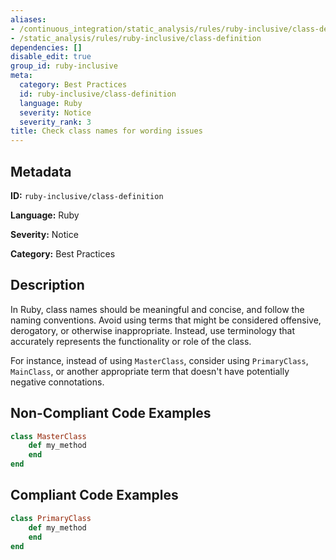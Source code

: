 ```yaml
---
aliases:
- /continuous_integration/static_analysis/rules/ruby-inclusive/class-definition
- /static_analysis/rules/ruby-inclusive/class-definition
dependencies: []
disable_edit: true
group_id: ruby-inclusive
meta:
  category: Best Practices
  id: ruby-inclusive/class-definition
  language: Ruby
  severity: Notice
  severity_rank: 3
title: Check class names for wording issues
---
```

<!--  SOURCED FROM https://github.com/DataDog/datadog-static-analyzer-rule-docs -->


## Metadata
**ID:** `ruby-inclusive/class-definition`

**Language:** Ruby

**Severity:** Notice

**Category:** Best Practices

## Description
In Ruby, class names should be meaningful and concise, and follow the naming conventions. Avoid using terms that might be considered offensive, derogatory, or otherwise inappropriate. Instead, use terminology that accurately represents the functionality or role of the class.

For instance, instead of using `MasterClass`, consider using `PrimaryClass`, `MainClass`, or another appropriate term that doesn't have potentially negative connotations.

## Non-Compliant Code Examples
```ruby
class MasterClass
    def my_method
    end
end
```

## Compliant Code Examples
```ruby
class PrimaryClass
    def my_method
    end
end
```

